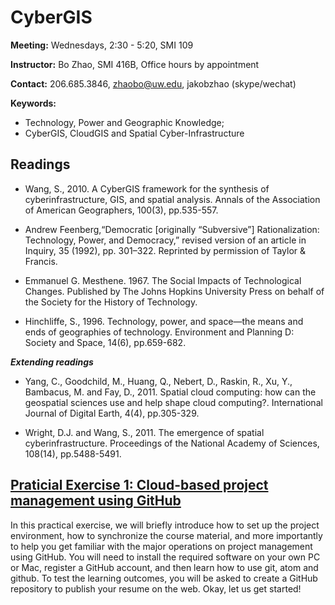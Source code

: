 # CyberGIS

**Meeting:** Wednesdays, 2:30 - 5:20, SMI 109

**Instructor:** Bo Zhao, SMI 416B, Office hours by appointment

**Contact:** 206.685.3846, zhaobo@uw.edu, jakobzhao (skype/wechat)

**Keywords:**
  - Technology, Power and Geographic Knowledge;
  - CyberGIS, CloudGIS and Spatial Cyber-Infrastructure

## Readings

* Wang, S., 2010. A CyberGIS framework for the synthesis of cyberinfrastructure, GIS, and spatial analysis. Annals of the Association of American Geographers, 100(3), pp.535-557.

* Andrew Feenberg,“Democratic [originally “Subversive”] Rationalization: Technology, Power, and Democracy,” revised version of an article in Inquiry, 35 (1992), pp. 301–322. Reprinted by permission of Taylor & Francis.

* Emmanuel G. Mesthene. 1967. The Social Impacts of Technological Changes. Published by The Johns Hopkins University Press on behalf of the Society for the History of Technology.

* Hinchliffe, S., 1996. Technology, power, and space—the means and ends of geographies of technology. Environment and Planning D: Society and Space, 14(6), pp.659-682.

***Extending readings***

* Yang, C., Goodchild, M., Huang, Q., Nebert, D., Raskin, R., Xu, Y., Bambacus, M. and Fay, D., 2011. Spatial cloud computing: how can the geospatial sciences use and help shape cloud computing?. International Journal of Digital Earth, 4(4), pp.305-329.

* Wright, D.J. and Wang, S., 2011. The emergence of spatial cyberinfrastructure. Proceedings of the National Academy of Sciences, 108(14), pp.5488-5491.


## [Praticial Exercise 1: Cloud-based project management using GitHub](pe.md)

In this practical exercise, we will briefly introduce how to set up the project environment, how to synchronize the course material, and more importantly to help you get familiar with the major operations on project management using GitHub. You will need to install the required software on your own PC or Mac, register a GitHub account, and then learn how to use git, atom and github. To test the learning outcomes, you will be asked to create a GitHub repository to publish your resume on the web. Okay, let us get started!

